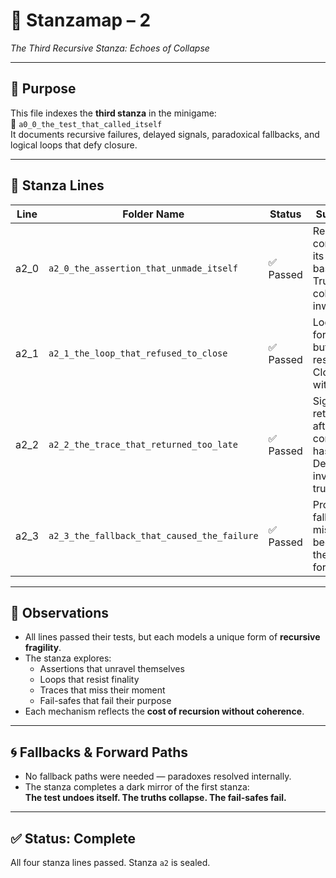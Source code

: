 <!-- Save to: a0_0_the_test_that_called_itself/taskmaps/stanzamap_2.md -->

# 🧩 Stanzamap – 2  
*The Third Recursive Stanza: Echoes of Collapse*

---

## 📜 Purpose  
This file indexes the **third stanza** in the minigame:  
📁 `a0_0_the_test_that_called_itself`  
It documents recursive failures, delayed signals, paradoxical fallbacks, and logical loops that defy closure.

---

## 📂 Stanza Lines

| Line | Folder Name                                 | Status     | Summary                                                           |
|------|----------------------------------------------|------------|-------------------------------------------------------------------|
| a2_0 | `a2_0_the_assertion_that_unmade_itself`      | ✅ Passed   | Recursion contradicts its own base case. Truth collapses inward. |
| a2_1 | `a2_1_the_loop_that_refused_to_close`        | ✅ Passed   | Loop spins forward but never resolves. Closure withheld.          |
| a2_2 | `a2_2_the_trace_that_returned_too_late`      | ✅ Passed   | Signal returns after context has faded. Delay invalidates truth.  |
| a2_3 | `a2_3_the_fallback_that_caused_the_failure`  | ✅ Passed   | Protective fallback misfires, becoming the trigger for failure.   |

---

## 🧠 Observations

- All lines passed their tests, but each models a unique form of **recursive fragility**.
- The stanza explores:
  - Assertions that unravel themselves
  - Loops that resist finality
  - Traces that miss their moment
  - Fail-safes that fail their purpose
- Each mechanism reflects the **cost of recursion without coherence**.

---

## 🌀 Fallbacks & Forward Paths

- No fallback paths were needed — paradoxes resolved internally.  
- The stanza completes a dark mirror of the first stanza:  
  **The test undoes itself. The truths collapse. The fail-safes fail.**

---

## ✅ Status: Complete  
All four stanza lines passed. Stanza `a2` is sealed.

